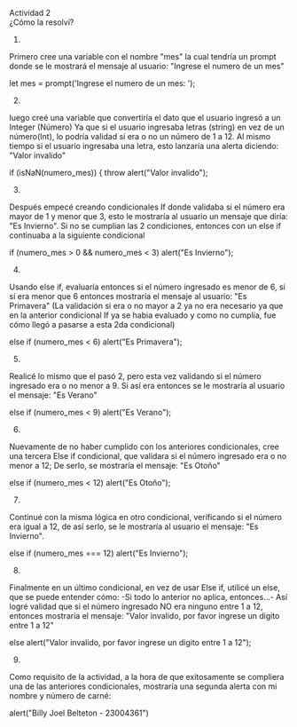 Actividad 2  
¿Cómo la resolví?

1)
Primero cree una variable con el nombre "mes" la cual tendría un prompt donde se le mostrará el mensaje al usuario: "Ingrese el numero de un mes"

let mes = prompt('Ingrese el numero de un mes: ');

2)
luego creé una variable que convertiría el dato que el usuario ingresó a un Integer (Número) 
Ya que si el usuario ingresaba letras (string) en vez de un número(Int), lo podría validad si era o no un número de 1 a 12. Al mismo tiempo si el usuario ingresaba una letra, esto lanzaría una alerta diciendo: "Valor invalido" 

if (isNaN(numero_mes)) {
    throw alert("Valor invalido");

3) 
Después empecé creando condicionales If donde validaba si el número era mayor de 1 y menor que 3, esto le mostraría al usuario un mensaje que diría: "Es Invierno". 
Si no se cumplian las 2 condiciones, entonces con un else if continuaba a la siguiente condicional

if (numero_mes > 0 && numero_mes < 3)
    alert("Es Invierno");

4) 
Usando else if, evaluaría entonces si el número ingresado es menor de 6, si sí era menor que 6 entonces mostraría el mensaje al usuario: "Es Primavera"
(La validación si era o no mayor a 2 ya no era necesario ya que en la anterior condicional If ya se habia evaluado y como no cumplía, fue cómo llegó a pasarse a esta 2da condicional)

else if (numero_mes < 6)
    alert("Es Primavera");


5)
Realicé lo mismo que el pasó 2, pero esta vez validando si el número ingresado era o no menor a 9.
Si así era entonces se le mostraría al usuario el mensaje: "Es Verano"

else if (numero_mes < 9)
    alert("Es Verano");

6) 
Nuevamente de no haber cumplido con los anteriores condicionales, cree una tercera Else if condicional, que validara si el número ingresado era o no menor a 12; De serlo, se mostraría el mensaje: "Es Otoño"

else if (numero_mes < 12)
    alert("Es Otoño");

7)
Continué con la misma lógica en otro condicional, verificando si el número era igual a 12, de así serlo, se le mostraría al usuario el mensaje: "Es Invierno".

else if (numero_mes === 12)
    alert("Es Invierno");

8)
Finalmente en un último condicional, en vez de usar Else if, utilicé un else, que se puede entender cómo: -Si todo lo anterior no aplica, entonces...- 
Así logré validad que si el número ingresado NO era ninguno entre 1 a 12, entonces mostraría el mensaje: "Valor invalido, por favor ingrese un digito entre 1 a 12"

else
    alert("Valor invalido, por favor ingrese un digito entre 1 a 12");


9)
Como requisito de la actividad, a la hora de que exitosamente se compliera una de las anteriores condicionales, mostraría una segunda alerta con mi nombre y número de carné:

alert("Billy Joel Belteton - 23004361")






